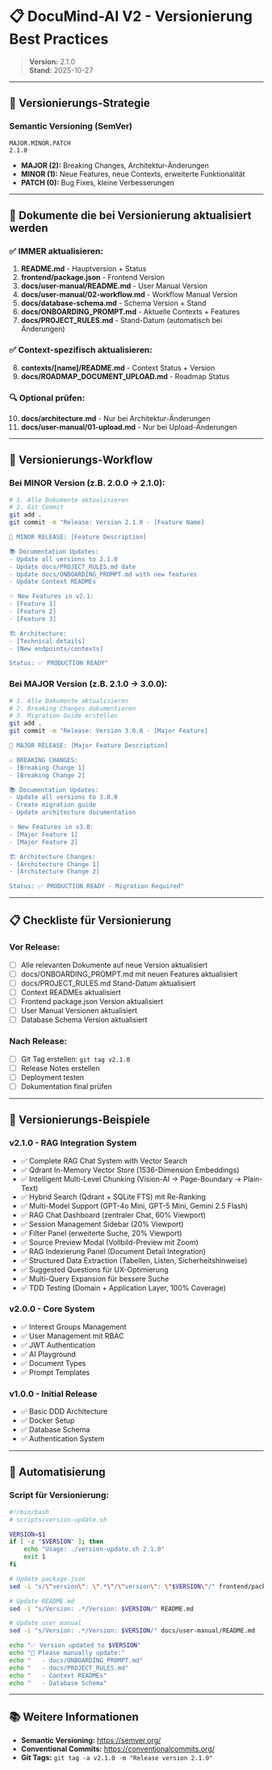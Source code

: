 # 📋 DocuMind-AI V2 - Versionierung Best Practices

> **Version:** 2.1.0  
> **Stand:** 2025-10-27

---

## 🎯 Versionierungs-Strategie

### **Semantic Versioning (SemVer)**

```
MAJOR.MINOR.PATCH
2.1.0
```

- **MAJOR (2):** Breaking Changes, Architektur-Änderungen
- **MINOR (1):** Neue Features, neue Contexts, erweiterte Funktionalität
- **PATCH (0):** Bug Fixes, kleine Verbesserungen

---

## 📝 Dokumente die bei Versionierung aktualisiert werden

### **✅ IMMER aktualisieren:**

1. **README.md** - Hauptversion + Status
2. **frontend/package.json** - Frontend Version
3. **docs/user-manual/README.md** - User Manual Version
4. **docs/user-manual/02-workflow.md** - Workflow Manual Version
5. **docs/database-schema.md** - Schema Version + Stand
6. **docs/ONBOARDING_PROMPT.md** - Aktuelle Contexts + Features
7. **docs/PROJECT_RULES.md** - Stand-Datum (automatisch bei Änderungen)

### **✅ Context-spezifisch aktualisieren:**

8. **contexts/[name]/README.md** - Context Status + Version
9. **docs/ROADMAP_DOCUMENT_UPLOAD.md** - Roadmap Status

### **🔍 Optional prüfen:**

10. **docs/architecture.md** - Nur bei Architektur-Änderungen
11. **docs/user-manual/01-upload.md** - Nur bei Upload-Änderungen

---

## 🚀 Versionierungs-Workflow

### **Bei MINOR Version (z.B. 2.0.0 → 2.1.0):**

```bash
# 1. Alle Dokumente aktualisieren
# 2. Git Commit
git add .
git commit -m "Release: Version 2.1.0 - [Feature Name]

🎉 MINOR RELEASE: [Feature Description]

📚 Documentation Updates:
- Update all versions to 2.1.0
- Update docs/PROJECT_RULES.md date
- Update docs/ONBOARDING_PROMPT.md with new features
- Update Context READMEs

✨ New Features in v2.1:
- [Feature 1]
- [Feature 2]
- [Feature 3]

🏗️ Architecture:
- [Technical details]
- [New endpoints/contexts]

Status: ✅ PRODUCTION READY"
```

### **Bei MAJOR Version (z.B. 2.1.0 → 3.0.0):**

```bash
# 1. Alle Dokumente aktualisieren
# 2. Breaking Changes dokumentieren
# 3. Migration Guide erstellen
git add .
git commit -m "Release: Version 3.0.0 - [Major Feature]

🎉 MAJOR RELEASE: [Major Feature Description]

⚠️ BREAKING CHANGES:
- [Breaking Change 1]
- [Breaking Change 2]

📚 Documentation Updates:
- Update all versions to 3.0.0
- Create migration guide
- Update architecture documentation

✨ New Features in v3.0:
- [Major Feature 1]
- [Major Feature 2]

🏗️ Architecture Changes:
- [Architecture Change 1]
- [Architecture Change 2]

Status: ✅ PRODUCTION READY - Migration Required"
```

---

## 📋 Checkliste für Versionierung

### **Vor Release:**

- [ ] Alle relevanten Dokumente auf neue Version aktualisiert
- [ ] docs/ONBOARDING_PROMPT.md mit neuen Features aktualisiert
- [ ] docs/PROJECT_RULES.md Stand-Datum aktualisiert
- [ ] Context READMEs aktualisiert
- [ ] Frontend package.json Version aktualisiert
- [ ] User Manual Versionen aktualisiert
- [ ] Database Schema Version aktualisiert

### **Nach Release:**

- [ ] Git Tag erstellen: `git tag v2.1.0`
- [ ] Release Notes erstellen
- [ ] Deployment testen
- [ ] Dokumentation final prüfen

---

## 🎯 Versionierungs-Beispiele

### **v2.1.0 - RAG Integration System**
- ✅ Complete RAG Chat System with Vector Search
- ✅ Qdrant In-Memory Vector Store (1536-Dimension Embeddings)
- ✅ Intelligent Multi-Level Chunking (Vision-AI → Page-Boundary → Plain-Text)
- ✅ Hybrid Search (Qdrant + SQLite FTS) mit Re-Ranking
- ✅ Multi-Model Support (GPT-4o Mini, GPT-5 Mini, Gemini 2.5 Flash)
- ✅ RAG Chat Dashboard (zentraler Chat, 60% Viewport)
- ✅ Session Management Sidebar (20% Viewport)
- ✅ Filter Panel (erweiterte Suche, 20% Viewport)
- ✅ Source Preview Modal (Vollbild-Preview mit Zoom)
- ✅ RAG Indexierung Panel (Document Detail Integration)
- ✅ Structured Data Extraction (Tabellen, Listen, Sicherheitshinweise)
- ✅ Suggested Questions für UX-Optimierung
- ✅ Multi-Query Expansion für bessere Suche
- ✅ TDD Testing (Domain + Application Layer, 100% Coverage)

### **v2.0.0 - Core System**
- ✅ Interest Groups Management
- ✅ User Management mit RBAC
- ✅ JWT Authentication
- ✅ AI Playground
- ✅ Document Types
- ✅ Prompt Templates

### **v1.0.0 - Initial Release**
- ✅ Basic DDD Architecture
- ✅ Docker Setup
- ✅ Database Schema
- ✅ Authentication System

---

## 🔧 Automatisierung

### **Script für Versionierung:**

```bash
#!/bin/bash
# scripts/version-update.sh

VERSION=$1
if [ -z "$VERSION" ]; then
    echo "Usage: ./version-update.sh 2.1.0"
    exit 1
fi

# Update package.json
sed -i "s/\"version\": \".*\"/\"version\": \"$VERSION\"/" frontend/package.json

# Update README.md
sed -i "s/Version: .*/Version: $VERSION/" README.md

# Update user manual
sed -i "s/Version: .*/Version: $VERSION/" docs/user-manual/README.md

echo "✅ Version updated to $VERSION"
echo "📝 Please manually update:"
echo "   - docs/ONBOARDING_PROMPT.md"
echo "   - docs/PROJECT_RULES.md"
echo "   - Context READMEs"
echo "   - Database Schema"
```

---

## 📚 Weitere Informationen

- **Semantic Versioning:** https://semver.org/
- **Conventional Commits:** https://conventionalcommits.org/
- **Git Tags:** `git tag -a v2.1.0 -m "Release version 2.1.0"`
